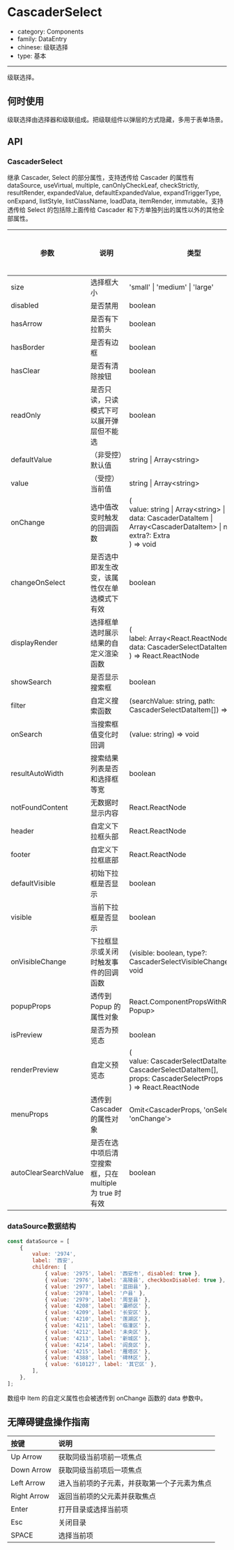 # CascaderSelect

-   category: Components
-   family: DataEntry
-   chinese: 级联选择
-   type: 基本

---

级联选择。

## 何时使用

级联选择由选择器和级联组成。把级联组件以弹层的方式隐藏，多用于表单场景。

## API

### CascaderSelect

继承 Cascader, Select 的部分属性，支持透传给 Cascader 的属性有 dataSource, useVirtual, multiple, canOnlyCheckLeaf,
checkStrictly, resultRender, expandedValue, defaultExpandedValue, expandTriggerType, onExpand, listStyle,
listClassName, loadData, itemRender, immutable。支持透传给 Select 的包括除上面传给 Cascader 和下方单独列出的属性以外的其他全部属性。

| 参数                 | 说明                                                   | 类型                                                                                                                                               | 默认值   | 是否必填 | 支持版本 |
| -------------------- | ------------------------------------------------------ | -------------------------------------------------------------------------------------------------------------------------------------------------- | -------- | -------- | -------- |
| size                 | 选择框大小                                             | 'small' \| 'medium' \| 'large'                                                                                                                     | 'medium' |          | -        |
| disabled             | 是否禁用                                               | boolean                                                                                                                                            | false    |          | -        |
| hasArrow             | 是否有下拉箭头                                         | boolean                                                                                                                                            | true     |          | -        |
| hasBorder            | 是否有边框                                             | boolean                                                                                                                                            | true     |          | -        |
| hasClear             | 是否有清除按钮                                         | boolean                                                                                                                                            | false    |          | -        |
| readOnly             | 是否只读，只读模式下可以展开弹层但不能选               | boolean                                                                                                                                            | -        |          | -        |
| defaultValue         | （非受控）默认值                                       | string \| Array\<string>                                                                                                                           | -        |          | -        |
| value                | （受控）当前值                                         | string \| Array\<string>                                                                                                                           | -        |          | -        |
| onChange             | 选中值改变时触发的回调函数                             | (<br/> value: string \| Array\<string> \| null,<br/> data: CascaderDataItem \| Array\<CascaderDataItem> \| null,<br/> extra?: Extra<br/> ) => void | -        |          | -        |
| changeOnSelect       | 是否选中即发生改变，该属性仅在单选模式下有效           | boolean                                                                                                                                            | false    |          | -        |
| displayRender        | 选择框单选时展示结果的自定义渲染函数                   | (<br/> label: Array\<React.ReactNode>,<br/> data: CascaderSelectDataItem<br/> ) => React.ReactNode                                                 | -        |          | -        |
| showSearch           | 是否显示搜索框                                         | boolean                                                                                                                                            | false    |          | -        |
| filter               | 自定义搜索函数                                         | (searchValue: string, path: CascaderSelectDataItem[]) => boolean                                                                                   | -        |          | -        |
| onSearch             | 当搜索框值变化时回调                                   | (value: string) => void                                                                                                                            | -        |          | 1.23     |
| resultAutoWidth      | 搜索结果列表是否和选择框等宽                           | boolean                                                                                                                                            | true     |          | -        |
| notFoundContent      | 无数据时显示内容                                       | React.ReactNode                                                                                                                                    | -        |          | -        |
| header               | 自定义下拉框头部                                       | React.ReactNode                                                                                                                                    | -        |          | -        |
| footer               | 自定义下拉框底部                                       | React.ReactNode                                                                                                                                    | -        |          | -        |
| defaultVisible       | 初始下拉框是否显示                                     | boolean                                                                                                                                            | false    |          | -        |
| visible              | 当前下拉框是否显示                                     | boolean                                                                                                                                            | -        |          | -        |
| onVisibleChange      | 下拉框显示或关闭时触发事件的回调函数                   | (visible: boolean, type?: CascaderSelectVisibleChangeType) => void                                                                                 | -        |          | -        |
| popupProps           | 透传到 Popup 的属性对象                                | React.ComponentPropsWithRef\<typeof Popup>                                                                                                         | -        |          | -        |
| isPreview            | 是否为预览态                                           | boolean                                                                                                                                            | false    |          | -        |
| renderPreview        | 自定义预览态                                           | (<br/> value: CascaderSelectDataItem \| CascaderSelectDataItem[],<br/> props: CascaderSelectProps<br/> ) => React.ReactNode                        | -        |          | -        |
| menuProps            | 透传到 Cascader 的属性对象                             | Omit\<CascaderProps, 'onSelect' \| 'onChange'>                                                                                                     | -        |          | -        |
| autoClearSearchValue | 是否在选中项后清空搜索框，只在 multiple 为 true 时有效 | boolean                                                                                                                                            | false    |          | -        |

<!-- api-extra-start -->

### dataSource数据结构

```js
const dataSource = [
    {
        value: '2974',
        label: '西安',
        children: [
            { value: '2975', label: '西安市', disabled: true },
            { value: '2976', label: '高陵县', checkboxDisabled: true },
            { value: '2977', label: '蓝田县' },
            { value: '2978', label: '户县' },
            { value: '2979', label: '周至县' },
            { value: '4208', label: '灞桥区' },
            { value: '4209', label: '长安区' },
            { value: '4210', label: '莲湖区' },
            { value: '4211', label: '临潼区' },
            { value: '4212', label: '未央区' },
            { value: '4213', label: '新城区' },
            { value: '4214', label: '阎良区' },
            { value: '4215', label: '雁塔区' },
            { value: '4388', label: '碑林区' },
            { value: '610127', label: '其它区' },
        ],
    },
];
```

数组中 Item 的自定义属性也会被透传到 onChange 函数的 data 参数中。

<!-- api-extra-end -->

## 无障碍键盘操作指南

| 按键        | 说明                                         |
| :---------- | :------------------------------------------- |
| Up Arrow    | 获取同级当前项前一项焦点                     |
| Down Arrow  | 获取同级当前项后一项焦点                     |
| Left Arrow  | 进入当前项的子元素，并获取第一个子元素为焦点 |
| Right Arrow | 返回当前项的父元素并获取焦点                 |
| Enter       | 打开目录或选择当前项                         |
| Esc         | 关闭目录                                     |
| SPACE       | 选择当前项                                   |
